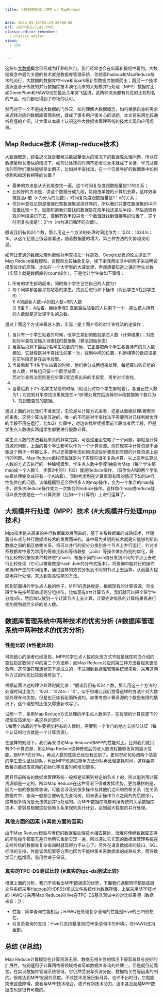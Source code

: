 ```yaml
---
title: 大数据数据库：MPP vs MapReduce


date: 2022-05-15T08:29:26+00:00
url: /用户增长/7147.html
classic-editor-remember:
  - classic-editor
views:
  - 154


---
```

这些年<a class="hl hl-1" href="https://so.csdn.net/so/search?q=%E5%A4%A7%E6%95%B0%E6%8D%AE&spm=1001.2101.3001.7020" target="_blank" rel="noopener" data-report-click="{&quot;spm&quot;:&quot;1001.2101.3001.7020&quot;,&quot;dest&quot;:&quot;https://so.csdn.net/so/search?q=%E5%A4%A7%E6%95%B0%E6%8D%AE&spm=1001.2101.3001.7020&quot;}" data-tit="大数据" data-pretit="大数据">大数据</a>概念已经成为IT界的热门，我们经常也会在新闻和报纸中看到。大数据概念中最为关键的技术就是数据库管理系统，伴随着hadoop和MapReduce技术的流行，大数据的数据库中Hive和Spark等新型数据库脱颖而出；而另一个技术流派是基于传统的并行数据库技术演化而来的大规模并行处理（MPP）数据库比如GreenPlum和HAWQ也在最近几年突飞猛进，这两种流派都有对应的比较知名的产品，他们都已得到了市场的认可。

然而对于一个不是搞大数据的门外汉，如何理解大数据概念，如何根据自身的需求来选择对应的数据库管理系统，就成了很多用户很关心的话题。本文将采用比较通俗易懂的介绍，让大家从本质上认识这些大数据库管理系统的技术实现和应用场景。

## <a name="t0"></a>Map Reduce技术 {#map-reduce技术}

大数据概念，顾名思义就是要解决数据量很大的情况下的数据库处理问题，所以在数据量增长很快的情况下，如何让处理的时间不能增长太多就成了关键。学习过算法的同学们很快能够举出例子，比如对半查找法，在一个已排序好的数据集中如何找到和指定数相等的位置？

  * 最笨的方法是从头到尾查找一遍，这个时间复杂度跟数据量是1:1的关系；
  * 比较好的方法是，讲这个数据分成几段，每段由单独的计算机去算，这样效率能提高n倍（n为分为的段数），时间复杂度跟数据量是1：n的关系；
  * 而对半查找法则是根据已知数据集是排好序的，所以我们只要在数据集的中间位置比较一下，就能知道我们要找的数据是在前半段还是后半段，然后选取有效的半段递归下去，直到有效半段只含一个数值就找到值相等的位置了，这个时间复杂度是1：2^m（m为递归循环的次数）。

假设我们有1024个数，那么用这三个方法的处理时间比值为：1024：1024/n：10。从这个比值上很容易看出，随着数据量的增大，第三种方法的优势越发明显。

如何让普通的数据处理也能像对半查找法一样高效，Google发表的论文提出了Map Reduce编程模型。该模型比较抽象复杂，接下来我用生活中的例子来说明该模型设计的原理。比如在一个大学里的大课堂里，老师想要知道上课的学生总数（实际上就是数据库的count操作），于是他让学生做如下事情：

  1. 所有的学生都站起来，同时每个学生记住自己的人数为1
  2. 每个同学都各自寻找站着的学生，找到后进行如下操作（假设学生A找到学生B）：  
    1) A的最新人数=A的旧人数+B的人数  
    2) B坐下，A站着，继续步骤2.直到最后站着的人只剩下一个，那么该人持有的人数就是这堂课学生的总数。

通过上面这个方式来算总人数，实际上是上面介绍的对半查找法的逆操作：

  1. 当只有一个学生站着的时候，改学生拿到的数就是总人数（计算结果）；对应到对半查找法输入待查找的数据集（算法初始状态）
  2. 当最后只剩下最后2名学生站着的时候，它正要把两个学生各自持有的总人数相加，它就像是对半查找法的第一次，找到中间的位置，判断相等的数应该是在前半段还是在后半段里。
  3. 当最后剩下4名学生站着的时候，他们会分成两组来处理，每组算出各自组的总人数，并每组只留一个同学站着；  
    而对半查找法里则是在步骤2里选择出来的半段里，再坐对半查找。
  4. ……
  5. 当最后剩下2^n名学生站着的时候（假设此时每个学生都站着），各自记住人数为1；对应到对半查找法里就是在n-1步骤处理完后选择的半段数据集个数只为1，找到要查找的数据。

通过上面的对比我们不难发现，无论是从计算方式来看，还是从数据处理/搜索空间来看，这两个算法是互逆的。唯一的不同是对半查找法不需要再对已经判断舍弃的半段不用在运行，比如3）步骤中，对边查找继续搜索前半段或者后半段，但是学生点人数确实两组学生都要进行报数计算。

学生点人数的方法看起来真的非常完美，可是这里面忽略了一个问题，那就是计算资源的问题，上面的每个学生都可以作为一个计算资源。而在现实中计算资源不会像这个例子一样那么多。所以还需要考虑如何讲这些步骤放到有限的计算资源上运行的问题。Map Reduce编程模型就是为了实现将很多复杂运算，以上面学生算总人数的方式去执行的一种编程模型。学生点人数中步骤1抽象为Map（每个学生都map成一个人数1），步骤2中的1）和2）就是Reduce操作，（将学生A和B两个学生站着处理完变成只有一个A站着）。同时考虑到在计算资源有限的情况下如何进行性能优化的问题，该编程模型还会将很多人的map操作，变为一个集合的map操作，讲多次Reduce操作变为一次集合的reduce操作。这样每个map或reduce就可以很方便地在一个计算资源（比如一个计算机）上进行运算了。

## <a name="t1"></a>大规模并行处理（MPP）技术 {#大规模并行处理mpp技术}

Mpp技术是从原来的并行数据库发展而来的，基于关系数据库的成熟技术，伴随着分布式与并行数据库技术的发展而来的。其中最为关键的技术就是它能够判断出数据之间的相互依赖关系，将可以并行的部分分发到各个节点上并行运行，针对关系数据库中最为常用的等值比较和等值联接（Join）等操作做出特别的优化，将待比较的列按照某种规律进行hash，根据不同的hash值分发到不同的节点上去进行比较处理（它可以被看做是Hash Join的分布式版本）。将查询中能并行的操作和操作产生的中间结果，通过这样的方式分发到不同的节点上去运算，从而最大程度地并行处理，来达到提高性能的方法。

回到前面讲的学生点人数的例子，MPP的思路就是，根据现有的计算资源，将全班学生先按照简单规则分组排队，比如现有n台计算节点，我们就可以把全班学生分成n队，然后每队放到一个计算节点上去计算，计算完讲每队的计算结果再进行相加得到最后全班的总人数。

## <a name="t2"></a>数据库管理系统中两种技术的优劣分析 {#数据库管理系统中两种技术的优劣分析}

### <a name="t3"></a>性能比较 {#性能比较}

可能细心的读者已经发现，MPP的学生点人数的处理方式不就是我在前面介绍的查找指定数例子中的第二个方法嘛；而Map Reduce对应的第三种方法看起来更高效啊。这句话在理想状态下是成立的，不过回到数据库管理系统里来看，采用这两种方式的性能比较就得另说了。

根据前面论述的理论处理时间比值：“假设我们有1024个数，那么用这三个方法的处理时间比值为：1024：1024/n：10”，似乎很难让我们觉得这样的方法针对大数据处理有何优势。但是也正如我前面所说的，如果考虑计算资源的个数是有限的情况下，这个理想的比值又得重新改写了。

试想一下，采用Map Reduce方式处理的学生点人数例子，在有限的计算资源下的模型应该添加一条这样的流程：  
1.每两个站着的学生要相加持有的人数时，需要到一个专门的地方去排队认证（每个认证的地方就是一个计算资源）。

在这样的规则下，我们再来讨论Map Reduce和MPP的性能对比。比如我们就只有3个计算资源，那么Map Reduce这种修改后的点人数流程能够发挥的最大性能，跟MPP先分3队，再点人数的性能已经没有区别了。更何况如何协调两个站着的学生去认证处排队，也比MPP现通过简单方法分队再处理更耗时间，这样会导致每次数据库查询的初始化等准备时间增加很多。

而且目前所有的数据库管理系统一般都是部署到特定的节点上的，所以能利用计算资源都是一定的。所以Map Reduce在这种情况下很难发挥优势。更为糟糕的是，因为一般的数据库查询，可能会涉及到很多操作及其他们之间的依赖关系（在关系数据库中，查询一般都会被转化为查询树，用来表示操作节点之间的先后顺序），这样很多情况是无法做到并行处理的。而MPP数据库能够利用传统的关系数据库技术，更容易根据这些依赖关系来规则执行计划，达到最大程度的并行处理。

### <a name="t4"></a>其他方面的因素 {#其他方面的因素}

由于Map Reduce模型与传统的数据库处理技术相去甚远，很难将传统数据库支持的所有操作都毫无差异地用它重新实现一遍，所以通过它实现的数据库管理系统在支持传统的数据库复杂查询时就显得力不从心了。另外在语言数据库的接口，SQL标准的支持，性能调优配置等方面也因为不能继承关系数据库的成熟技术，而导致学习门槛增高，易用性难于保证。

### <a name="t5"></a>真实的TPC-DS测试比较 {#真实的tpc-ds测试比较}

根据上面的分析，我们不难看出MPP数据库的优势，下面我们选取同样都是底层文件系统采用<a class="hl hl-1" href="https://so.csdn.net/so/search?q=Hadoop&spm=1001.2101.3001.7020" target="_blank" rel="noopener" data-report-click="{&quot;spm&quot;:&quot;1001.2101.3001.7020&quot;,&quot;dest&quot;:&quot;https://so.csdn.net/so/search?q=Hadoop&spm=1001.2101.3001.7020&quot;}" data-tit="Hadoop" data-pretit="hadoop">Hadoop</a>的HDFS分布式文件系统作为数据存储，上层采用MPP技术的HAWQ与采用Map Reduce的Hive在TPC-DS基准测试中的对比结果吧（数据来自：<a href="https://blog.pivotal.io/big-data-pivotal/products/performance-benchmark-pivotal-hawq-beats-impala-apache-hive-part-1" target="_blank" rel="noopener noreferrer">1</a>)：

  * 性能：简单查询性能相当；HAWQ在处理复杂语句的性能是Hive的三四倍左右。
  * 对复杂查询的支持：Hive只支持基准测试99条语句中的66条，而HAWQ支持全部。

## <a name="t6"></a>总结 {#总结}

Map Reduce计算模型在计算资源无限、数据无相关性的情况下很容易具有良好的扩展性，特别适用于计算网格等领域或者简单数据库查询的处理上。但是就目前而言，在实现数据库管理系统领域，它仍然受限与资源分配、数据相关性等因素的制约，很难达到MPP发展的高度。不过技术发展日新月异，也许不出时日，它就能突破这些障碍，或者与MPP技术结合，或许有新技术助力，追平甚至超越MPP数据库也是很有可能的。